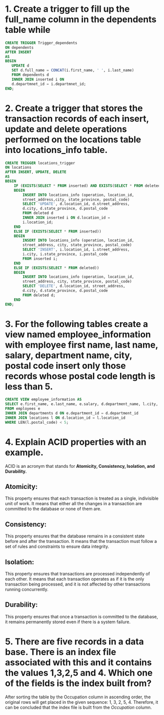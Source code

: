 # 1. Create a trigger to fill up the full_name column in the dependents table while

```sql
CREATE TRIGGER Trigger_dependents
ON dependents
AFTER INSERT
AS
BEGIN
   UPDATE d
   SET d.full_name = CONCAT(i.first_name, ' ', i.last_name)
   FROM dependents d
   INNER JOIN inserted i ON
   d.departmnet_id = i.departmnet_id;
END;
```

# 2. Create a trigger that stores the transaction records of each insert, update and delete operations performed on the locations table into locations_info table.

```sql
CREATE TRIGGER locations_trigger
ON locations
AFTER INSERT, UPDATE, DELETE
AS
BEGIN
    IF (EXISTS(SELECT * FROM inserted) AND EXISTS(SELECT * FROM deleted))
    BEGIN
        INSERT INTO locations_info (operation, location_id,
        street_address,city, state_province, postal_code)
        SELECT 'UPDATE', d.location_id, d.street_address,
        d.city, d.state_province, d.postal_code
        FROM deleted d
        INNER JOIN inserted i ON d.location_id =
        i.location_id;
    END
    ELSE IF (EXISTS(SELECT * FROM inserted))
    BEGIN
        INSERT INTO locations_info (operation, location_id,
        street_address, city, state_province, postal_code)
        SELECT 'INSERT', i.location_id, i.street_address,
        i.city, i.state_province, i.postal_code
        FROM inserted i;
    END
    ELSE IF (EXISTS(SELECT * FROM deleted))
    BEGIN
        INSERT INTO locations_info (operation, location_id,
        street_address, city, state_province, postal_code)
        SELECT 'DELETE', d.location_id, street_address,
        d.city, d.state_province, d.postal_code
        FROM deleted d;
    END
END;
```
# 3. For the following tables create a view named employee_information with employee first name, last name, salary, department name, city, postal code insert only those records whose postal code length is less than 5.

```sql
CREATE VIEW employee_information AS
SELECT e.first_name, e.last_name, e.salary, d.department_name, l.city, l.postal_code
FROM employees e
INNER JOIN departments d ON e.department_id = d.department_id
INNER JOIN locations l ON d.location_id = l.location_id
WHERE LEN(l.postal_code) < 5;
```

# 4. Explain ACID properties with an example.
   
ACID is an acronym that stands for **Atomicity, Consistency, Isolation, and Durability.**

## Atomicity:
This property ensures that each transaction is treated as a single, indivisible unit of work. It means that either all the changes in a transaction are committed to the database or none of them are.

## Consistency:
This property ensures that the database remains in a consistent state before and after the transaction. It means that the transaction must follow a set of rules and constraints to ensure data integrity.

## Isolation: 
This property ensures that transactions are processed independently of each other. It means that each transaction operates as if it is the only transaction being processed, and it is not affected by other transactions running concurrently.

## Durability: 
This property ensures that once a transaction is committed to the database, it remains permanently stored even if there is a system failure.

# 5. There are five records in a data base. There is an index file associated with this and it contains the values 1,3,2,5 and 4. Which one of the fields is the index built from?
After sorting the table by the Occupation column in ascending order, the original rows will get placed in the given sequence: 1, 3, 2, 5, 4. Therefore, it can be concluded that the index file is built from the *Occupation* column.